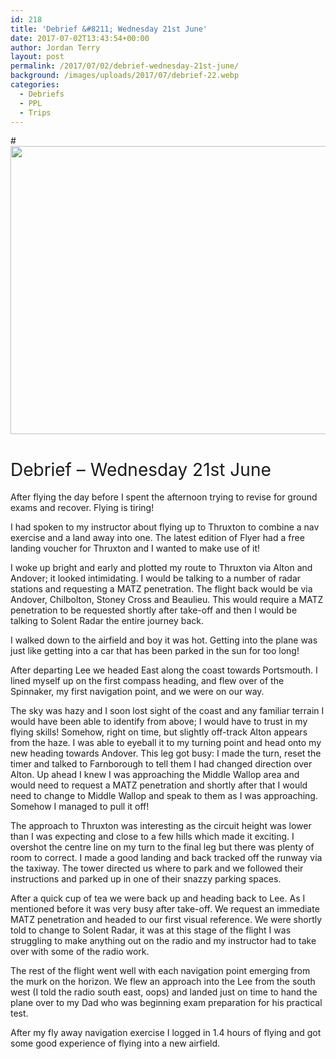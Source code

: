 ```yaml
---
id: 218
title: 'Debrief &#8211; Wednesday 21st June'
date: 2017-07-02T13:43:54+00:00
author: Jordan Terry
layout: post
permalink: /2017/07/02/debrief-wednesday-21st-june/
background: /images/uploads/2017/07/debrief-22.webp
categories:
  - Debriefs
  - PPL
  - Trips
---
```

#<img loading="lazy" class="alignnone size-large wp-image-219" src="{{ site.baseurl }}/images/uploads/2017/07/debrief-22-1024x461.webp" alt="" width="1024" height="461" srcset="{{ site.baseurl }}/images/uploads/2017/07/debrief-22-1024x461.webp 1024w, {{ site.baseurl }}/images/uploads/2017/07/debrief-22-300x135.webp 300w, {{ site.baseurl }}/images/uploads/2017/07/debrief-22-768x346.webp 768w, {{ site.baseurl }}/images/uploads/2017/07/debrief-22.webp 2000w" sizes="(max-width: 1024px) 100vw, 1024px" />

# <span style="font-weight: 400;">Debrief &#8211; Wednesday 21st June</span>

<span style="font-weight: 400;">After flying the day before I spent the afternoon trying to revise for ground exams and recover. Flying is tiring!</span>

<span style="font-weight: 400;">I had spoken to my instructor about flying up to Thruxton to combine a nav exercise and a land away into one. The latest edition of Flyer had a free landing voucher for Thruxton and I wanted to make use of it!</span>

<span style="font-weight: 400;">I woke up bright and early and plotted my route to Thruxton via Alton and Andover; it looked intimidating. I would be talking to a number of radar stations and requesting a MATZ penetration. The flight back would be via Andover, Chilbolton, Stoney Cross and Beaulieu. This would require a MATZ penetration to be requested shortly after take-off and then I would be talking to Solent Radar the entire journey back.</span>

<span style="font-weight: 400;">I walked down to the airfield and boy it was hot. Getting into the plane was just like getting into a car that has been parked in the sun for too long! </span>

<span style="font-weight: 400;">After departing Lee we headed East along the coast towards Portsmouth. I lined myself up on the first compass heading, and flew over of the Spinnaker, my first navigation point, and we were on our way.</span>

<span style="font-weight: 400;">The sky was hazy and I soon lost sight of the coast and any familiar terrain I would have been able to identify from above; I would have to trust in my flying skills! Somehow, right on time, but slightly off-track Alton appears from the haze. I was able to eyeball it to my turning point and head onto my new heading towards Andover. This leg got busy: I made the turn, reset the timer and talked to Farnborough to tell them I had changed direction over Alton. Up ahead I knew I was approaching the Middle Wallop area and would need to request a MATZ penetration and shortly after that I would need to change to Middle Wallop and speak to them as I was approaching. Somehow I managed to pull it off!</span>

<span style="font-weight: 400;">The approach to Thruxton was interesting as the circuit height was lower than I was expecting and close to a few hills which made it exciting. I overshot the centre line on my turn to the final leg but there was plenty of room to correct. I made a good landing and back tracked off the runway via the taxiway. The tower directed us where to park and we followed their instructions and parked up in one of their snazzy parking spaces.</span>

<span style="font-weight: 400;">After a quick cup of tea we were back up and heading back to Lee. As I mentioned before it was very busy after take-off. We request an immediate MATZ penetration and headed to our first visual reference. We were shortly told to change to Solent Radar, it was at this stage of the flight I was struggling to make anything out on the radio and my instructor had to take over with some of the radio work. </span>

<span style="font-weight: 400;">The rest of the flight went well with each navigation point emerging from the murk on the horizon. We flew an approach into the Lee from the south west (I told the radio south east, oops) and landed just on time to hand the plane over to my Dad who was beginning exam preparation for his practical test.</span>

<span style="font-weight: 400;">After my fly away navigation exercise I logged in 1.4 hours of flying and got some good experience of flying into a new airfield.</span>